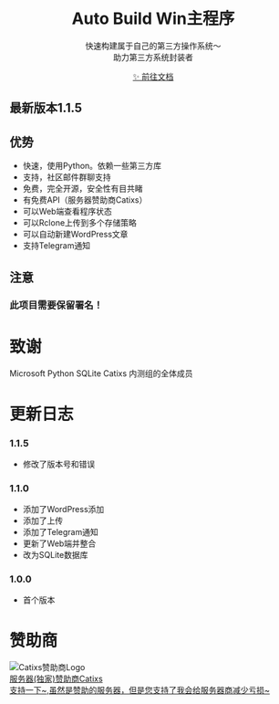 <h1 align="center">Auto Build Win主程序</h1>

<p align="center">
  快速构建属于自己的第三方操作系统～<br>助力第三方系统封装者
</p>
<p align="center">
 <a href="https://docs.autobuild.win"> ✨ 前往文档</a>
</p>


## 最新版本1.1.5
## 优势
* 快速，使用Python。依赖一些第三方库
* 支持，社区邮件群聊支持
* 免费，完全开源，安全性有目共睹
* 有免费API（服务器赞助商Catixs）
* 可以Web端查看程序状态
* 可以Rclone上传到多个存储策略
* 可以自动新建WordPress文章
* 支持Telegram通知
## 注意
### 此项目需要保留署名！
# 致谢
Microsoft
Python
SQLite
Catixs
内测组的全体成员
# 更新日志
### 1.1.5
* 修改了版本号和错误
### 1.1.0
* 添加了WordPress添加
* 添加了上传
* 添加了Telegram通知
* 更新了Web端并整合
* 改为SQLite数据库
### 1.0.0
* 首个版本
# 赞助商
![Catixs赞助商Logo](https://my.catixs.net/templates/lagom2/assets/img/logo/logo_big.1493148437.png)   
<a href="https://my.catixs.net" align="center" target="_blank">服务器(独家)赞助商Catixs</a>   
<a href="https://afdian.net/a/easysys" align="center">支持一下~,虽然是赞助的服务器，但是您支持了我会给服务器商减少亏损~</a>
